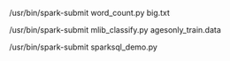 
/usr/bin/spark-submit word_count.py big.txt

/usr/bin/spark-submit mlib_classify.py agesonly_train.data

/usr/bin/spark-submit sparksql_demo.py

